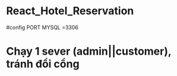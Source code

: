 # React_Hotel_Reservation
#config PORT MYSQL =3306
# Chạy 1 sever (admin||customer), tránh đổi cổng 
